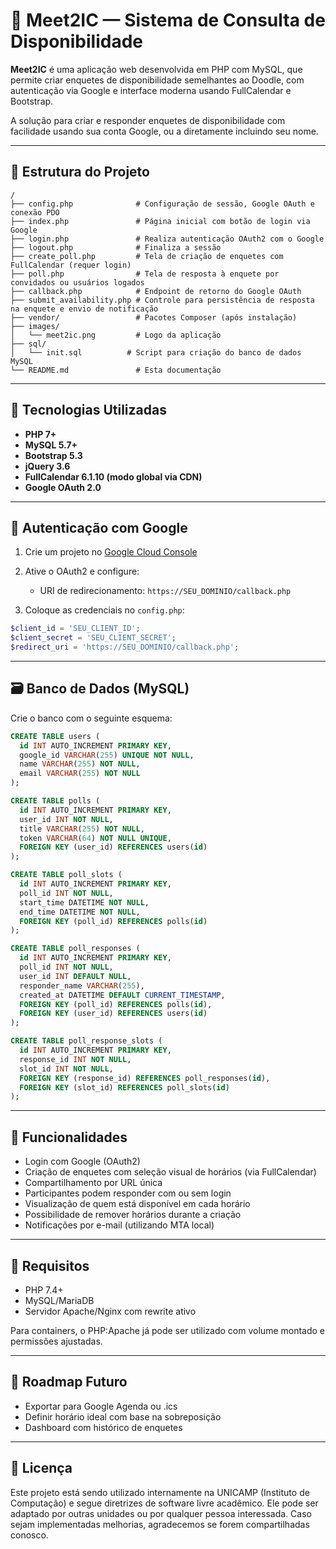 # 📅 Meet2IC — Sistema de Consulta de Disponibilidade

**Meet2IC** é uma aplicação web desenvolvida em PHP com MySQL, que permite criar enquetes de disponibilidade semelhantes ao Doodle, com autenticação via Google e interface moderna usando FullCalendar e Bootstrap.

A solução para criar e responder enquetes de disponibilidade com facilidade usando sua conta Google, ou a diretamente incluindo seu nome.

---

## 📁 Estrutura do Projeto

```
/
├── config.php              # Configuração de sessão, Google OAuth e conexão PDO
├── index.php               # Página inicial com botão de login via Google
├── login.php               # Realiza autenticação OAuth2 com o Google
├── logout.php              # Finaliza a sessão
├── create_poll.php         # Tela de criação de enquetes com FullCalendar (requer login)
├── poll.php                # Tela de resposta à enquete por convidados ou usuários logados
├── callback.php            # Endpoint de retorno do Google OAuth
├── submit_availability.php # Controle para persistência de resposta na enquete e envio de notificação
├── vendor/                 # Pacotes Composer (após instalação)
├── images/
│   └── meet2ic.png         # Logo da aplicação
├── sql/
│   └── init.sql          # Script para criação do banco de dados MySQL
└── README.md               # Esta documentação
```

---

## 🧰 Tecnologias Utilizadas

* **PHP 7+**
* **MySQL 5.7+**
* **Bootstrap 5.3**
* **jQuery 3.6**
* **FullCalendar 6.1.10 (modo global via CDN)**
* **Google OAuth 2.0**

---

## 🔐 Autenticação com Google

1. Crie um projeto no [Google Cloud Console](https://console.cloud.google.com/)
2. Ative o OAuth2 e configure:

   * URI de redirecionamento: `https://SEU_DOMINIO/callback.php`
3. Coloque as credenciais no `config.php`:

```php
$client_id = 'SEU_CLIENT_ID';
$client_secret = 'SEU_CLIENT_SECRET';
$redirect_uri = 'https://SEU_DOMINIO/callback.php';
```

---

## 🗃️ Banco de Dados (MySQL)

Crie o banco com o seguinte esquema:

```sql
CREATE TABLE users (
  id INT AUTO_INCREMENT PRIMARY KEY,
  google_id VARCHAR(255) UNIQUE NOT NULL,
  name VARCHAR(255) NOT NULL,
  email VARCHAR(255) NOT NULL
);

CREATE TABLE polls (
  id INT AUTO_INCREMENT PRIMARY KEY,
  user_id INT NOT NULL,
  title VARCHAR(255) NOT NULL,
  token VARCHAR(64) NOT NULL UNIQUE,
  FOREIGN KEY (user_id) REFERENCES users(id)
);

CREATE TABLE poll_slots (
  id INT AUTO_INCREMENT PRIMARY KEY,
  poll_id INT NOT NULL,
  start_time DATETIME NOT NULL,
  end_time DATETIME NOT NULL,
  FOREIGN KEY (poll_id) REFERENCES polls(id)
);

CREATE TABLE poll_responses (
  id INT AUTO_INCREMENT PRIMARY KEY,
  poll_id INT NOT NULL,
  user_id INT DEFAULT NULL,
  responder_name VARCHAR(255),
  created_at DATETIME DEFAULT CURRENT_TIMESTAMP,
  FOREIGN KEY (poll_id) REFERENCES polls(id),
  FOREIGN KEY (user_id) REFERENCES users(id)
);

CREATE TABLE poll_response_slots (
  id INT AUTO_INCREMENT PRIMARY KEY,
  response_id INT NOT NULL,
  slot_id INT NOT NULL,
  FOREIGN KEY (response_id) REFERENCES poll_responses(id),
  FOREIGN KEY (slot_id) REFERENCES poll_slots(id)
);
```

---

## 🚀 Funcionalidades

* Login com Google (OAuth2)
* Criação de enquetes com seleção visual de horários (via FullCalendar)
* Compartilhamento por URL única
* Participantes podem responder com ou sem login
* Visualização de quem está disponível em cada horário
* Possibilidade de remover horários durante a criação
* Notificações por e-mail (utilizando MTA local)

---

## 🧪 Requisitos

* PHP 7.4+
* MySQL/MariaDB
* Servidor Apache/Nginx com rewrite ativo

Para containers, o PHP\:Apache já pode ser utilizado com volume montado e permissões ajustadas.

---

## 🧭 Roadmap Futuro

* Exportar para Google Agenda ou .ics
* Definir horário ideal com base na sobreposição
* Dashboard com histórico de enquetes

---

## 📝 Licença

Este projeto está sendo utilizado internamente na UNICAMP (Instituto de Computação) e segue diretrizes de software livre acadêmico. Ele pode ser adaptado por outras unidades ou por qualquer pessoa interessada. Caso sejam implementadas melhorias, agradecemos se forem compartilhadas conosco.
